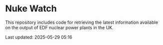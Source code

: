 # Nuke Watch

This repository includes code for retrieving the latest information available on the output of EDF nuclear power plants in the UK.

Last updated: 2025-05-29 05:16